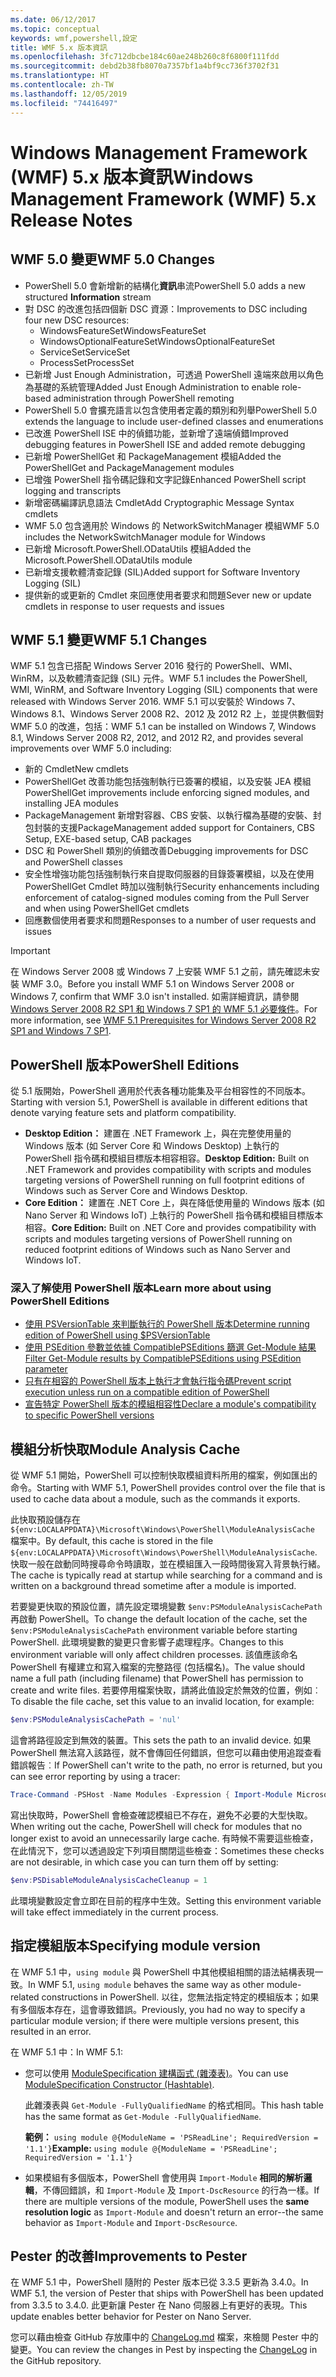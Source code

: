 ```yaml
---
ms.date: 06/12/2017
ms.topic: conceptual
keywords: wmf,powershell,設定
title: WMF 5.x 版本資訊
ms.openlocfilehash: 3fc712dbcbe184c60ae248b260c8f6800f111fdd
ms.sourcegitcommit: debd2b38fb8070a7357bf1a4bf9cc736f3702f31
ms.translationtype: HT
ms.contentlocale: zh-TW
ms.lasthandoff: 12/05/2019
ms.locfileid: "74416497"
---
```

# <a name="windows-management-framework-wmf-5x-release-notes"></a><span data-ttu-id="e4f56-103">Windows Management Framework (WMF) 5.x 版本資訊</span><span class="sxs-lookup"><span data-stu-id="e4f56-103">Windows Management Framework (WMF) 5.x Release Notes</span></span>

## <a name="wmf-50-changes"></a><span data-ttu-id="e4f56-104">WMF 5.0 變更</span><span class="sxs-lookup"><span data-stu-id="e4f56-104">WMF 5.0 Changes</span></span>

- <span data-ttu-id="e4f56-105">PowerShell 5.0 會新增新的結構化**資訊**串流</span><span class="sxs-lookup"><span data-stu-id="e4f56-105">PowerShell 5.0 adds a new structured **Information** stream</span></span>
- <span data-ttu-id="e4f56-106">對 DSC 的改進包括四個新 DSC 資源：</span><span class="sxs-lookup"><span data-stu-id="e4f56-106">Improvements to DSC including four new DSC resources:</span></span>
  - <span data-ttu-id="e4f56-107">WindowsFeatureSet</span><span class="sxs-lookup"><span data-stu-id="e4f56-107">WindowsFeatureSet</span></span>
  - <span data-ttu-id="e4f56-108">WindowsOptionalFeatureSet</span><span class="sxs-lookup"><span data-stu-id="e4f56-108">WindowsOptionalFeatureSet</span></span>
  - <span data-ttu-id="e4f56-109">ServiceSet</span><span class="sxs-lookup"><span data-stu-id="e4f56-109">ServiceSet</span></span>
  - <span data-ttu-id="e4f56-110">ProcessSet</span><span class="sxs-lookup"><span data-stu-id="e4f56-110">ProcessSet</span></span>
- <span data-ttu-id="e4f56-111">已新增 Just Enough Administration，可透過 PowerShell 遠端來啟用以角色為基礎的系統管理</span><span class="sxs-lookup"><span data-stu-id="e4f56-111">Added Just Enough Administration to enable role-based administration through PowerShell remoting</span></span>
- <span data-ttu-id="e4f56-112">PowerShell 5.0 會擴充語言以包含使用者定義的類別和列舉</span><span class="sxs-lookup"><span data-stu-id="e4f56-112">PowerShell 5.0 extends the language to include user-defined classes and enumerations</span></span>
- <span data-ttu-id="e4f56-113">已改進 PowerShell ISE 中的偵錯功能，並新增了遠端偵錯</span><span class="sxs-lookup"><span data-stu-id="e4f56-113">Improved debugging features in PowerShell ISE and added remote debugging</span></span>
- <span data-ttu-id="e4f56-114">已新增 PowerShellGet 和 PackageManagement 模組</span><span class="sxs-lookup"><span data-stu-id="e4f56-114">Added the PowerShellGet and PackageManagement modules</span></span>
- <span data-ttu-id="e4f56-115">已增強 PowerShell 指令碼記錄和文字記錄</span><span class="sxs-lookup"><span data-stu-id="e4f56-115">Enhanced PowerShell script logging and transcripts</span></span>
- <span data-ttu-id="e4f56-116">新增密碼編譯訊息語法 Cmdlet</span><span class="sxs-lookup"><span data-stu-id="e4f56-116">Add Cryptographic Message Syntax cmdlets</span></span>
- <span data-ttu-id="e4f56-117">WMF 5.0 包含適用於 Windows 的 NetworkSwitchManager 模組</span><span class="sxs-lookup"><span data-stu-id="e4f56-117">WMF 5.0 includes the NetworkSwitchManager module for Windows</span></span>
- <span data-ttu-id="e4f56-118">已新增 Microsoft.PowerShell.ODataUtils 模組</span><span class="sxs-lookup"><span data-stu-id="e4f56-118">Added the Microsoft.PowerShell.ODataUtils module</span></span>
- <span data-ttu-id="e4f56-119">已新增支援軟體清查記錄 (SIL)</span><span class="sxs-lookup"><span data-stu-id="e4f56-119">Added support for Software Inventory Logging (SIL)</span></span>
- <span data-ttu-id="e4f56-120">提供新的或更新的 Cmdlet 來回應使用者要求和問題</span><span class="sxs-lookup"><span data-stu-id="e4f56-120">Sever new or update cmdlets in response to user requests and issues</span></span>

## <a name="wmf-51-changes"></a><span data-ttu-id="e4f56-121">WMF 5.1 變更</span><span class="sxs-lookup"><span data-stu-id="e4f56-121">WMF 5.1 Changes</span></span>

<span data-ttu-id="e4f56-122">WMF 5.1 包含已搭配 Windows Server 2016 發行的 PowerShell、WMI、WinRM，以及軟體清查記錄 (SIL) 元件。</span><span class="sxs-lookup"><span data-stu-id="e4f56-122">WMF 5.1 includes the PowerShell, WMI, WinRM, and Software Inventory Logging (SIL) components that were released with Windows Server 2016.</span></span> <span data-ttu-id="e4f56-123">WMF 5.1 可以安裝於 Windows 7、Windows 8.1、Windows Server 2008 R2、2012 及 2012 R2 上，並提供數個對 WMF 5.0 的改進，包括：</span><span class="sxs-lookup"><span data-stu-id="e4f56-123">WMF 5.1 can be installed on Windows 7, Windows 8.1, Windows Server 2008 R2, 2012, and 2012 R2, and provides several improvements over WMF 5.0 including:</span></span>

- <span data-ttu-id="e4f56-124">新的 Cmdlet</span><span class="sxs-lookup"><span data-stu-id="e4f56-124">New cmdlets</span></span>
- <span data-ttu-id="e4f56-125">PowerShellGet 改善功能包括強制執行已簽署的模組，以及安裝 JEA 模組</span><span class="sxs-lookup"><span data-stu-id="e4f56-125">PowerShellGet improvements include enforcing signed modules, and installing JEA modules</span></span>
- <span data-ttu-id="e4f56-126">PackageManagement 新增對容器、CBS 安裝、以執行檔為基礎的安裝、封包封裝的支援</span><span class="sxs-lookup"><span data-stu-id="e4f56-126">PackageManagement added support for Containers, CBS Setup, EXE-based setup, CAB packages</span></span>
- <span data-ttu-id="e4f56-127">DSC 和 PowerShell 類別的偵錯改善</span><span class="sxs-lookup"><span data-stu-id="e4f56-127">Debugging improvements for DSC and PowerShell classes</span></span>
- <span data-ttu-id="e4f56-128">安全性增強功能包括強制執行來自提取伺服器的目錄簽署模組，以及在使用 PowerShellGet Cmdlet 時加以強制執行</span><span class="sxs-lookup"><span data-stu-id="e4f56-128">Security enhancements including enforcement of catalog-signed modules coming from the Pull Server and when using PowerShellGet cmdlets</span></span>
- <span data-ttu-id="e4f56-129">回應數個使用者要求和問題</span><span class="sxs-lookup"><span data-stu-id="e4f56-129">Responses to a number of user requests and issues</span></span>

> [!IMPORTANT]
> <span data-ttu-id="e4f56-130">在 Windows Server 2008 或 Windows 7 上安裝 WMF 5.1 之前，請先確認未安裝 WMF 3.0。</span><span class="sxs-lookup"><span data-stu-id="e4f56-130">Before you install WMF 5.1 on Windows Server 2008 or Windows 7, confirm that WMF 3.0 isn't installed.</span></span> <span data-ttu-id="e4f56-131">如需詳細資訊，請參閱 [Windows Server 2008 R2 SP1 和 Windows 7 SP1 的 WMF 5.1 必要條件](../setup/install-configure.md#wmf-51-prerequisites-for-windows-server-2008-r2-sp1-and-windows-7-sp1)。</span><span class="sxs-lookup"><span data-stu-id="e4f56-131">For more information, see [WMF 5.1 Prerequisites for Windows Server 2008 R2 SP1 and Windows 7 SP1](../setup/install-configure.md#wmf-51-prerequisites-for-windows-server-2008-r2-sp1-and-windows-7-sp1).</span></span>

## <a name="powershell-editions"></a><span data-ttu-id="e4f56-132">PowerShell 版本</span><span class="sxs-lookup"><span data-stu-id="e4f56-132">PowerShell Editions</span></span>

<span data-ttu-id="e4f56-133">從 5.1 版開始，PowerShell 適用於代表各種功能集及平台相容性的不同版本。</span><span class="sxs-lookup"><span data-stu-id="e4f56-133">Starting with version 5.1, PowerShell is available in different editions that denote varying feature sets and platform compatibility.</span></span>

- <span data-ttu-id="e4f56-134">**Desktop Edition：** 建置在 .NET Framework 上，與在完整使用量的 Windows 版本 (如 Server Core 和 Windows Desktop) 上執行的 PowerShell 指令碼和模組目標版本相容相容。</span><span class="sxs-lookup"><span data-stu-id="e4f56-134">**Desktop Edition:** Built on .NET Framework and provides compatibility with scripts and modules targeting versions of PowerShell running on full footprint editions of Windows such as Server Core and Windows Desktop.</span></span>
- <span data-ttu-id="e4f56-135">**Core Edition：** 建置在 .NET Core 上，與在降低使用量的 Windows 版本 (如 Nano Server 和 Windows IoT) 上執行的 PowerShell 指令碼和模組目標版本相容。</span><span class="sxs-lookup"><span data-stu-id="e4f56-135">**Core Edition:** Built on .NET Core and provides compatibility with scripts and modules targeting versions of PowerShell running on reduced footprint editions of Windows such as Nano Server and Windows IoT.</span></span>

### <a name="learn-more-about-using-powershell-editions"></a><span data-ttu-id="e4f56-136">深入了解使用 PowerShell 版本</span><span class="sxs-lookup"><span data-stu-id="e4f56-136">Learn more about using PowerShell Editions</span></span>

- [<span data-ttu-id="e4f56-137">使用 PSVersionTable 來判斷執行的 PowerShell 版本</span><span class="sxs-lookup"><span data-stu-id="e4f56-137">Determine running edition of PowerShell using $PSVersionTable</span></span>](/powershell/module/microsoft.powershell.core/about/about_automatic_variables)
- [<span data-ttu-id="e4f56-138">使用 PSEdition 參數並依據 CompatiblePSEditions 篩選 Get-Module 結果</span><span class="sxs-lookup"><span data-stu-id="e4f56-138">Filter Get-Module results by CompatiblePSEditions using PSEdition parameter</span></span>](/powershell/module/microsoft.powershell.core/get-module)
- [<span data-ttu-id="e4f56-139">只有在相容的 PowerShell 版本上執行才會執行指令碼</span><span class="sxs-lookup"><span data-stu-id="e4f56-139">Prevent script execution unless run on a compatible edition of PowerShell</span></span>](/powershell/scripting/gallery/concepts/script-psedition-support)
- [<span data-ttu-id="e4f56-140">宣告特定 PowerShell 版本的模組相容性</span><span class="sxs-lookup"><span data-stu-id="e4f56-140">Declare a module's compatibility to specific PowerShell versions</span></span>](/powershell/scripting/gallery/concepts/module-psedition-support)

## <a name="module-analysis-cache"></a><span data-ttu-id="e4f56-141">模組分析快取</span><span class="sxs-lookup"><span data-stu-id="e4f56-141">Module Analysis Cache</span></span>

<span data-ttu-id="e4f56-142">從 WMF 5.1 開始，PowerShell 可以控制快取模組資料所用的檔案，例如匯出的命令。</span><span class="sxs-lookup"><span data-stu-id="e4f56-142">Starting with WMF 5.1, PowerShell provides control over the file that is used to cache data about a module, such as the commands it exports.</span></span>

<span data-ttu-id="e4f56-143">此快取預設儲存在 `${env:LOCALAPPDATA}\Microsoft\Windows\PowerShell\ModuleAnalysisCache` 檔案中。</span><span class="sxs-lookup"><span data-stu-id="e4f56-143">By default, this cache is stored in the file `${env:LOCALAPPDATA}\Microsoft\Windows\PowerShell\ModuleAnalysisCache`.</span></span> <span data-ttu-id="e4f56-144">快取一般在啟動同時搜尋命令時讀取，並在模組匯入一段時間後寫入背景執行緒。</span><span class="sxs-lookup"><span data-stu-id="e4f56-144">The cache is typically read at startup while searching for a command and is written on a background thread sometime after a module is imported.</span></span>

<span data-ttu-id="e4f56-145">若要變更快取的預設位置，請先設定環境變數 `$env:PSModuleAnalysisCachePath` 再啟動 PowerShell。</span><span class="sxs-lookup"><span data-stu-id="e4f56-145">To change the default location of the cache, set the `$env:PSModuleAnalysisCachePath` environment variable before starting PowerShell.</span></span> <span data-ttu-id="e4f56-146">此環境變數的變更只會影響子處理程序。</span><span class="sxs-lookup"><span data-stu-id="e4f56-146">Changes to this environment variable will only affect children processes.</span></span> <span data-ttu-id="e4f56-147">該值應該命名 PowerShell 有權建立和寫入檔案的完整路徑 (包括檔名)。</span><span class="sxs-lookup"><span data-stu-id="e4f56-147">The value should name a full path (including filename) that PowerShell has permission to create and write files.</span></span> <span data-ttu-id="e4f56-148">若要停用檔案快取，請將此值設定於無效的位置，例如︰</span><span class="sxs-lookup"><span data-stu-id="e4f56-148">To disable the file cache, set this value to an invalid location, for example:</span></span>

```powershell
$env:PSModuleAnalysisCachePath = 'nul'
```

<span data-ttu-id="e4f56-149">這會將路徑設定到無效的裝置。</span><span class="sxs-lookup"><span data-stu-id="e4f56-149">This sets the path to an invalid device.</span></span> <span data-ttu-id="e4f56-150">如果 PowerShell 無法寫入該路徑，就不會傳回任何錯誤，但您可以藉由使用追蹤查看錯誤報告︰</span><span class="sxs-lookup"><span data-stu-id="e4f56-150">If PowerShell can't write to the path, no error is returned, but you can see error reporting by using a tracer:</span></span>

```powershell
Trace-Command -PSHost -Name Modules -Expression { Import-Module Microsoft.PowerShell.Management -Force }
```

<span data-ttu-id="e4f56-151">寫出快取時，PowerShell 會檢查確認模組已不存在，避免不必要的大型快取。</span><span class="sxs-lookup"><span data-stu-id="e4f56-151">When writing out the cache, PowerShell will check for modules that no longer exist to avoid an unnecessarily large cache.</span></span> <span data-ttu-id="e4f56-152">有時候不需要這些檢查，在此情況下，您可以透過設定下列項目關閉這些檢查：</span><span class="sxs-lookup"><span data-stu-id="e4f56-152">Sometimes these checks are not desirable, in which case you can turn them off by setting:</span></span>

```powershell
$env:PSDisableModuleAnalysisCacheCleanup = 1
```

<span data-ttu-id="e4f56-153">此環境變數設定會立即在目前的程序中生效。</span><span class="sxs-lookup"><span data-stu-id="e4f56-153">Setting this environment variable will take effect immediately in the current process.</span></span>

## <a name="specifying-module-version"></a><span data-ttu-id="e4f56-154">指定模組版本</span><span class="sxs-lookup"><span data-stu-id="e4f56-154">Specifying module version</span></span>

<span data-ttu-id="e4f56-155">在 WMF 5.1 中，`using module` 與 PowerShell 中其他模組相關的語法結構表現一致。</span><span class="sxs-lookup"><span data-stu-id="e4f56-155">In WMF 5.1, `using module` behaves the same way as other module-related constructions in PowerShell.</span></span>
<span data-ttu-id="e4f56-156">以往，您無法指定特定的模組版本；如果有多個版本存在，這會導致錯誤。</span><span class="sxs-lookup"><span data-stu-id="e4f56-156">Previously, you had no way to specify a particular module version; if there were multiple versions present, this resulted in an error.</span></span>

<span data-ttu-id="e4f56-157">在 WMF 5.1 中：</span><span class="sxs-lookup"><span data-stu-id="e4f56-157">In WMF 5.1:</span></span>

- <span data-ttu-id="e4f56-158">您可以使用 [ModuleSpecification 建構函式 (雜湊表)](/dotnet/api/microsoft.powershell.commands.modulespecification.-ctor?view=powershellsdk-1.1.0#Microsoft_PowerShell_Commands_ModuleSpecification__ctor_System_Collections_Hashtable_)。</span><span class="sxs-lookup"><span data-stu-id="e4f56-158">You can use [ModuleSpecification Constructor (Hashtable)](/dotnet/api/microsoft.powershell.commands.modulespecification.-ctor?view=powershellsdk-1.1.0#Microsoft_PowerShell_Commands_ModuleSpecification__ctor_System_Collections_Hashtable_).</span></span>

  <span data-ttu-id="e4f56-159">此雜湊表與 `Get-Module -FullyQualifiedName` 的格式相同。</span><span class="sxs-lookup"><span data-stu-id="e4f56-159">This hash table has the same format as `Get-Module -FullyQualifiedName`.</span></span>

  <span data-ttu-id="e4f56-160">**範例：** `using module @{ModuleName = 'PSReadLine'; RequiredVersion = '1.1'}`</span><span class="sxs-lookup"><span data-stu-id="e4f56-160">**Example:** `using module @{ModuleName = 'PSReadLine'; RequiredVersion = '1.1'}`</span></span>

- <span data-ttu-id="e4f56-161">如果模組有多個版本，PowerShell 會使用與 `Import-Module` **相同的解析邏輯**，不傳回錯誤，和 `Import-Module` 及 `Import-DscResource` 的行為一樣。</span><span class="sxs-lookup"><span data-stu-id="e4f56-161">If there are multiple versions of the module, PowerShell uses the **same resolution logic** as `Import-Module` and doesn't return an error--the same behavior as `Import-Module` and `Import-DscResource`.</span></span>

## <a name="improvements-to-pester"></a><span data-ttu-id="e4f56-162">Pester 的改善</span><span class="sxs-lookup"><span data-stu-id="e4f56-162">Improvements to Pester</span></span>

<span data-ttu-id="e4f56-163">在 WMF 5.1 中，PowerShell 隨附的 Pester 版本已從 3.3.5 更新為 3.4.0。</span><span class="sxs-lookup"><span data-stu-id="e4f56-163">In WMF 5.1, the version of Pester that ships with PowerShell has been updated from 3.3.5 to 3.4.0.</span></span>
<span data-ttu-id="e4f56-164">此更新讓 Pester 在 Nano 伺服器上有更好的表現。</span><span class="sxs-lookup"><span data-stu-id="e4f56-164">This update enables better behavior for Pester on Nano Server.</span></span>

<span data-ttu-id="e4f56-165">您可以藉由檢查 GitHub 存放庫中的 [ChangeLog.md](https://github.com/pester/Pester/blob/master/CHANGELOG.md) 檔案，來檢閱 Pester 中的變更。</span><span class="sxs-lookup"><span data-stu-id="e4f56-165">You can review the changes in Pest by inspecting the [ChangeLog](https://github.com/pester/Pester/blob/master/CHANGELOG.md) in the GitHub repository.</span></span>
